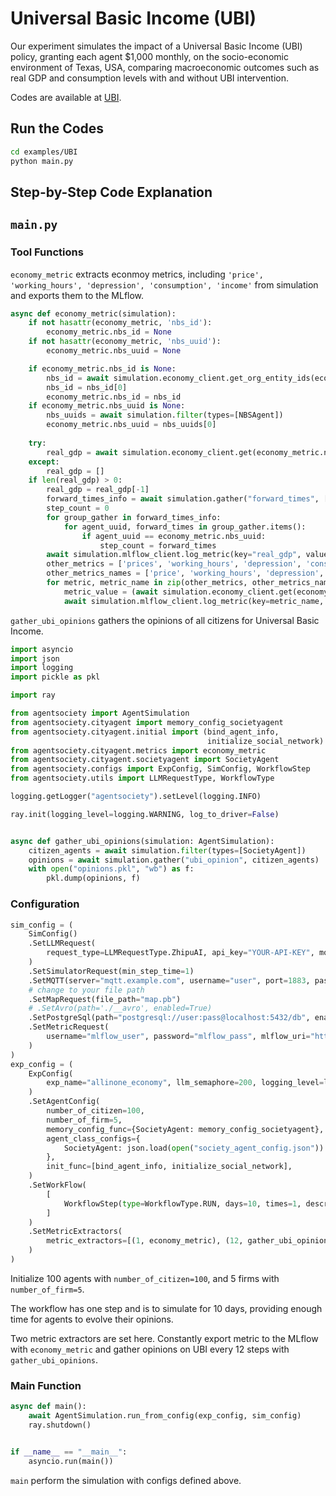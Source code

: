 # Universal Basic Income (UBI)

Our experiment simulates the impact of a Universal Basic Income (UBI) policy, granting each agent $1,000 monthly, on the socio-economic environment of Texas, USA, comparing macroeconomic outcomes such as real GDP and consumption levels with and without UBI intervention.

Codes are available at [UBI](https://github.com/tsinghua-fib-lab/agentsociety/tree/main/examples/UBI).

## Run the Codes

```bash
cd examples/UBI
python main.py
```

## Step-by-Step Code Explanation

## `main.py`

### Tool Functions

`economy_metric` extracts econmoy metrics, including `'price', 'working_hours', 'depression', 'consumption', 'income'` from simulation and exports them to the MLflow.
```python
async def economy_metric(simulation):
    if not hasattr(economy_metric, 'nbs_id'):
        economy_metric.nbs_id = None
    if not hasattr(economy_metric, 'nbs_uuid'):
        economy_metric.nbs_uuid = None

    if economy_metric.nbs_id is None:
        nbs_id = await simulation.economy_client.get_org_entity_ids(economyv2.ORG_TYPE_NBS)
        nbs_id = nbs_id[0]
        economy_metric.nbs_id = nbs_id
    if economy_metric.nbs_uuid is None:
        nbs_uuids = await simulation.filter(types=[NBSAgent])
        economy_metric.nbs_uuid = nbs_uuids[0]
    
    try:
        real_gdp = await simulation.economy_client.get(economy_metric.nbs_id, 'real_gdp')
    except:
        real_gdp = []
    if len(real_gdp) > 0:
        real_gdp = real_gdp[-1]
        forward_times_info = await simulation.gather("forward_times", [economy_metric.nbs_uuid])
        step_count = 0
        for group_gather in forward_times_info:
            for agent_uuid, forward_times in group_gather.items():
                if agent_uuid == economy_metric.nbs_uuid:
                    step_count = forward_times
        await simulation.mlflow_client.log_metric(key="real_gdp", value=real_gdp, step=step_count)
        other_metrics = ['prices', 'working_hours', 'depression', 'consumption_currency', 'income_currency']
        other_metrics_names = ['price', 'working_hours', 'depression', 'consumption', 'income']
        for metric, metric_name in zip(other_metrics, other_metrics_names):
            metric_value = (await simulation.economy_client.get(economy_metric.nbs_id, metric))[-1]
            await simulation.mlflow_client.log_metric(key=metric_name, value=metric_value, step=step_count)

```

`gather_ubi_opinions` gathers the opinions of all citizens for Universal Basic Income.

```python
import asyncio
import json
import logging
import pickle as pkl

import ray

from agentsociety import AgentSimulation
from agentsociety.cityagent import memory_config_societyagent
from agentsociety.cityagent.initial import (bind_agent_info,
                                            initialize_social_network)
from agentsociety.cityagent.metrics import economy_metric
from agentsociety.cityagent.societyagent import SocietyAgent
from agentsociety.configs import ExpConfig, SimConfig, WorkflowStep
from agentsociety.utils import LLMRequestType, WorkflowType

logging.getLogger("agentsociety").setLevel(logging.INFO)

ray.init(logging_level=logging.WARNING, log_to_driver=False)


async def gather_ubi_opinions(simulation: AgentSimulation):
    citizen_agents = await simulation.filter(types=[SocietyAgent])
    opinions = await simulation.gather("ubi_opinion", citizen_agents)
    with open("opinions.pkl", "wb") as f:
        pkl.dump(opinions, f)
```

### Configuration

```python
sim_config = (
    SimConfig()
    .SetLLMRequest(
        request_type=LLMRequestType.ZhipuAI, api_key="YOUR-API-KEY", model="GLM-4-Flash"
    )
    .SetSimulatorRequest(min_step_time=1)
    .SetMQTT(server="mqtt.example.com", username="user", port=1883, password="pass")
    # change to your file path
    .SetMapRequest(file_path="map.pb")
    # .SetAvro(path='./__avro', enabled=True)
    .SetPostgreSql(path="postgresql://user:pass@localhost:5432/db", enabled=True)
    .SetMetricRequest(
        username="mlflow_user", password="mlflow_pass", mlflow_uri="http://mlflow:5000"
    )
)
exp_config = (
    ExpConfig(
        exp_name="allinone_economy", llm_semaphore=200, logging_level=logging.INFO
    )
    .SetAgentConfig(
        number_of_citizen=100,
        number_of_firm=5,
        memory_config_func={SocietyAgent: memory_config_societyagent},
        agent_class_configs={
            SocietyAgent: json.load(open("society_agent_config.json"))
        },
        init_func=[bind_agent_info, initialize_social_network],
    )
    .SetWorkFlow(
        [
            WorkflowStep(type=WorkflowType.RUN, days=10, times=1, description=""),
        ]
    )
    .SetMetricExtractors(
        metric_extractors=[(1, economy_metric), (12, gather_ubi_opinions)]
    )
)
```
Initialize 100 agents with `number_of_citizen=100`, and 5 firms with `number_of_firm=5`.

The workflow has one step and is to simulate for 10 days, providing enough time for agents to evolve their opinions.

Two metric extractors are set here. Constantly export metric to the MLflow with `economy_metric` and gather opinions on UBI every 12 steps with `gather_ubi_opinions`.

### Main Function

```python
async def main():
    await AgentSimulation.run_from_config(exp_config, sim_config)
    ray.shutdown()


if __name__ == "__main__":
    asyncio.run(main())
```

`main` perform the simulation with configs defined above.
